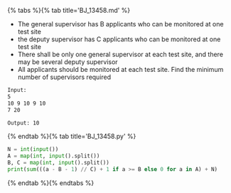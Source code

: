 {% tabs %}{% tab title='BJ_13458.md' %}

* The general supervisor has B applicants who can be monitored at one test site
* the deputy supervisor has C applicants who can be monitored at one test site
* There shall be only one general supervisor at each test site, and there may be several deputy supervisor
* All applicants should be monitored at each test site. Find the minimum number of supervisors required

```txt
Input:
5
10 9 10 9 10
7 20

Output: 10
```

{% endtab %}{% tab title='BJ_13458.py' %}

```py
N = int(input())
A = map(int, input().split())
B, C = map(int, input().split())
print(sum(((a - B - 1) // C) + 1 if a >= B else 0 for a in A) + N)
```

{% endtab %}{% endtabs %}
